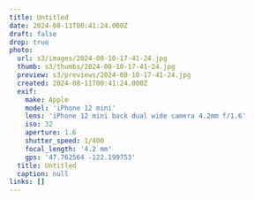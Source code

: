 ```yaml
---
title: Untitled
date: 2024-08-11T00:41:24.000Z
draft: false
drop: true
photo:
  url: s3/images/2024-08-10-17-41-24.jpg
  thumb: s3/thumbs/2024-08-10-17-41-24.jpg
  preview: s3/previews/2024-08-10-17-41-24.jpg
  created: 2024-08-11T00:41:24.000Z
  exif:
    make: Apple
    model: 'iPhone 12 mini'
    lens: 'iPhone 12 mini back dual wide camera 4.2mm f/1.6'
    iso: 32
    aperture: 1.6
    shutter_speed: 1/400
    focal_length: '4.2 mm'
    gps: '47.762564 -122.199753'
  title: Untitled
  caption: null
links: []
---
```


